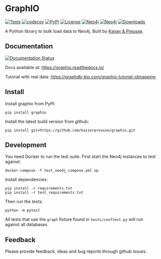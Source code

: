 # GraphIO

[![Tests](https://github.com/kaiserpreusse/graphio/actions/workflows/run_test.yml/badge.svg)](https://github.com/kaiserpreusse/graphio/actions/workflows/run_test.yml)
[![codecov](https://codecov.io/gh/kaiserpreusse/graphio/branch/master/graph/badge.svg?token=94HOVGB4J3)](https://codecov.io/gh/kaiserpreusse/graphio)
[![PyPI](https://img.shields.io/pypi/v/graphio)](https://pypi.org/project/graphio)
[![License](https://img.shields.io/badge/License-Apache%202.0-blue.svg)](https://opensource.org/licenses/Apache-2.0)
[![Neo4j](https://img.shields.io/badge/Neo4j-3.5%20%7C%204.0%20%7C%204.1%20%7C%204.2-blue)](https://neo4j.com)
[![Neo4j](https://img.shields.io/badge/Python-3.7%20%7C%203.8%20%7C%203.9-green)](https://python.com)
[![Downloads](https://pepy.tech/badge/graphio)](https://pepy.tech/project/graphio)

A Python library to bulk load data to Neo4j. Built by [Kaiser & Preusse](https://kaiser-preusse.com).

## Documentation
[![Documentation Status](https://readthedocs.org/projects/graphio/badge/?version=latest)](https://graphio.readthedocs.io/en/latest/?badge=latest)

Docs available at: https://graphio.readthedocs.io/

Tutorial with real data: https://graphdb-bio.com/graphio-tutorial-idmapping

## Install
Install graphio from PyPI:

```shell script
pip install graphio
```

Install the latest build version from github:

```shell script
pip install git+https://github.com/kaiserpreusse/graphio.git
```

## Development
You need Docker to run the test suite. First start the Neo4j instances to test against:

```shell
docker-compose -f test_neo4j_compose.yml up
```

Install dependencies:
```shell
pip install -r requirements.txt
pip install -r test_requirements.txt
```

Then run the tests:

```shell
python -m pytest
```

All tests that use the `graph` fixture found in `tests/conftest.py` will run against all databases.

## Feedback
Please provide feedback, ideas and bug reports through github issues.


